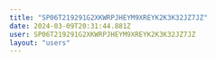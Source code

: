 ```yaml
---
title: "SP06T219291G2XKWRPJHEYM9XREYK2K3K32JZ7JZ"
date: 2024-03-09T20:31:44.881Z
user: SP06T219291G2XKWRPJHEYM9XREYK2K3K32JZ7JZ
layout: "users"
---
```

    
